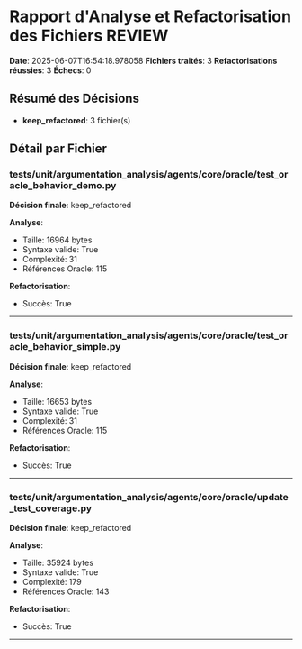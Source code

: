 # Rapport d'Analyse et Refactorisation des Fichiers REVIEW

**Date**: 2025-06-07T16:54:18.978058
**Fichiers traités**: 3
**Refactorisations réussies**: 3
**Échecs**: 0

## Résumé des Décisions

- **keep_refactored**: 3 fichier(s)

## Détail par Fichier

### tests/unit/argumentation_analysis/agents/core/oracle/test_oracle_behavior_demo.py

**Décision finale**: keep_refactored

**Analyse**:
- Taille: 16964 bytes
- Syntaxe valide: True
- Complexité: 31
- Références Oracle: 115

**Refactorisation**:
- Succès: True

---

### tests/unit/argumentation_analysis/agents/core/oracle/test_oracle_behavior_simple.py

**Décision finale**: keep_refactored

**Analyse**:
- Taille: 16653 bytes
- Syntaxe valide: True
- Complexité: 31
- Références Oracle: 115

**Refactorisation**:
- Succès: True

---

### tests/unit/argumentation_analysis/agents/core/oracle/update_test_coverage.py

**Décision finale**: keep_refactored

**Analyse**:
- Taille: 35924 bytes
- Syntaxe valide: True
- Complexité: 179
- Références Oracle: 143

**Refactorisation**:
- Succès: True

---

